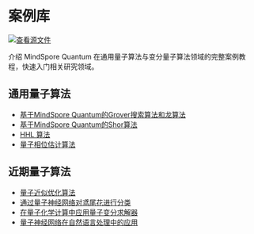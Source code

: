 # 案例库

[![查看源文件](https://mindspore-website.obs.cn-north-4.myhuaweicloud.com/website-images/r2.2/resource/_static/logo_source.svg)](https://gitee.com/mindspore/docs/blob/r2.2/docs/mindquantum/docs/source_zh_cn/case_library/case_library.md)

介绍 MindSpore Quantum 在通用量子算法与变分量子算法领域的完整案例教程，快速入门相关研究领域。

## 通用量子算法

<ul>
  <li><a href="grover_search_algorithm.html">基于MindSpore Quantum的Grover搜索算法和龙算法</a></li>
  <li><a href="shor_algorithm.html">基于MindSpore Quantum的Shor算法</a></li>
  <li><a href="hhl_algorithm.html">HHL 算法</a></li>
  <li><a href="quantum_phase_estimation.html">量子相位估计算法</a></li>
</ul>

## 近期量子算法

<ul>
  <li><a href="quantum_approximate_optimization_algorithm.html">量子近似优化算法</a></li>
  <li><a href="classification_of_iris_by_qnn.html">通过量子神经网络对鸢尾花进行分类</a></li>
  <li><a href="vqe_for_quantum_chemistry.html">在量子化学计算中应用量子变分求解器</a></li>
  <li><a href="qnn_for_nlp.html">量子神经网络在自然语言处理中的应用</a></li>
</ul>
